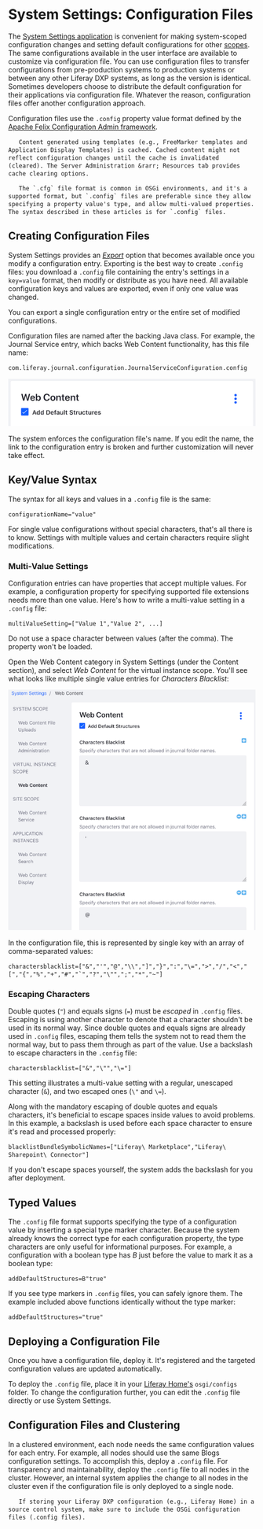 # System Settings: Configuration Files

The [System Settings application](./system-settings.md) is convenient for making system-scoped configuration changes and setting default configurations for other [scopes](./system-settings-and-configuration-scope.md). The same configurations available in the user interface are available to customize via configuration file. You can use configuration files to transfer configurations from pre-production systems to production systems or between any other Liferay DXP systems, as long as the version is identical. Sometimes developers choose to distribute the default configuration for their applications via configuration file. Whatever the reason, configuration files offer another configuration approach.

Configuration files use the `.config` property value format defined by the [Apache Felix Configuration Admin framework](http://felix.apache.org/documentation/subprojects/apache-felix-config-admin.html). 

```important::
   Content generated using templates (e.g., FreeMarker templates and Application Display Templates) is cached. Cached content might not reflect configuration changes until the cache is invalidated (cleared). The Server Administration &rarr; Resources tab provides cache clearing options.
```

```note::
   The `.cfg` file format is common in OSGi environments, and it's a supported format, but `.config` files are preferable since they allow specifying a property value's type, and allow multi-valued properties. The syntax described in these articles is for `.config` files.
```

## Creating Configuration Files

System Settings provides an [*Export*](./system-settings.md#exporting-and-importing-configurations) option that becomes available once you modify a configuration entry. Exporting is the best way to create `.config` files: you download a `.config` file containing the entry's settings in a `key=value` format, then modify or distribute as you have need. All available configuration keys and values are exported, even if only one value was changed.

You can export a single configuration entry or the entire set of modified configurations. 

Configuration files are named after the backing Java class. For example, the Journal Service entry, which backs Web Content functionality, has this file name: 

```bash
com.liferay.journal.configuration.JournalServiceConfiguration.config
```

![The Web Content System Settings entry has the back-end ID com.liferay.journal.configuration.JournalServiceConfiguration.](./system-settings-configuration-files/images/01.png)

The system enforces the configuration file's name. If you edit the name, the link to the configuration entry is broken and further customization will never take effect.

## Key/Value Syntax

The syntax for all keys and values in a `.config` file is the same: 

```properties
configurationName="value"
```

For single value configurations without special characters, that's all there is to know. Settings with multiple values and certain characters require slight modifications. 

### Multi-Value Settings

Configuration entries can have properties that accept multiple values. For example, a configuration property for specifying supported file extensions needs more than one value. Here's how to write a multi-value setting in a `.config` file: 

```properties
multiValueSetting=["Value 1","Value 2", ...]
```

Do not use a space character between values (after the comma). The property won't be loaded.

Open the Web Content category in System Settings (under the Content section), and select *Web Content* for the virtual instance scope. You'll see what looks like multiple single value entries for *Characters Blacklist*: 

![The Web Content System Settings entry has many Characters Blacklist fields.](./system-settings-configuration-files/images/02.png)

In the configuration file, this is represented by single key with an array of comma-separated values: 

```properties
charactersblacklist=["&","'","@","\\","]","}",":","\=",">","/","<","[","{","%","+","#","`","?","\"",";","*","~"]
```

### Escaping Characters

Double quotes (`"`) and equals signs (`=`) must be *escaped* in `.config` files.  Escaping is using another character to denote that a character shouldn't be used in its normal way. Since double quotes and equals signs are already used in `.config` files, escaping them tells the system not to read them the normal way, but to pass them through as part of the value. Use a backslash to escape characters in the `.config` file: 

```properties
charactersblacklist=["&","\"","\="]
```

This setting illustrates a multi-value setting with a regular, unescaped character (`&`), and two escaped ones (`\"` and `\=`). 

Along with the mandatory escaping of double quotes and equals characters, it's beneficial to escape spaces inside values to avoid problems. In this example, a backslash is used before each space character to ensure it's read and processed properly: 

```properties
blacklistBundleSymbolicNames=["Liferay\ Marketplace","Liferay\ Sharepoint\ Connector"]
```

If you don't escape spaces yourself, the system adds the backslash for you after deployment. 

## Typed Values

The `.config` file format supports specifying the type of a configuration value by inserting a special type marker character. Because the system already knows the correct type for each configuration property, the type characters are only useful for informational purposes. For example, a configuration with a boolean type has *B* just before the value to mark it as a boolean type:

```properties
addDefaultStructures=B"true"
```

If you see type markers in `.config` files, you can safely ignore them. The example included above functions identically without the type marker: 

```properties
addDefaultStructures="true"
```

## Deploying a Configuration File

Once you have a configuration file, deploy it. It's registered and the targeted configuration values are updated automatically. 

To deploy the `.config` file, place it in your [Liferay Home's](https://help.liferay.com/hc/en-us/articles/360028712272-Liferay-Home) `osgi/configs` folder. To change the configuration further, you can edit the `.config` file directly or use System Settings. 

## Configuration Files and Clustering

In a clustered environment, each node needs the same configuration values for each entry. For example, all nodes should use the same Blogs configuration settings. To accomplish this, deploy a `.config` file. For transparency and maintainability, deploy the `.config` file to all nodes in the cluster. However, an internal system applies the change to all nodes in the cluster even if the configuration file is only deployed to a single node.

```important::
   If storing your Liferay DXP configuration (e.g., Liferay Home) in a source control system, make sure to include the OSGi configuration files (.config files).
```
